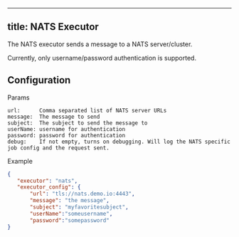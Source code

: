 
---
title: NATS Executor
---

The NATS executor sends a message to a NATS server/cluster.

Currently, only username/password authentication is supported.

## Configuration

Params

```
url:      Comma separated list of NATS server URLs
message:  The message to send
subject:  The subject to send the message to
userName: username for authentication
password: password for authentication
debug:    If not empty, turns on debugging. Will log the NATS specific job config and the request sent.
```

Example

```json
{
   "executor": "nats",
   "executor_config": {
       "url": "tls://nats.demo.io:4443", 
       "message": "the message",
       "subject": "myfavoritesubject",
       "userName":"someusername",
       "password":"somepassword"
}
```
